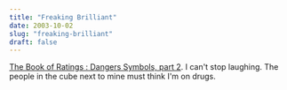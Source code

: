 ```yaml
---
title: "Freaking Brilliant"
date: 2003-10-02
slug: "freaking-brilliant"
draft: false
---
```

[The Book of Ratings : Dangers Symbols, part 2](https://web.archive.org/web/20031024225714/http://www.bookofratings.com/dangersymbols2.html "The Book of Ratings"). I can't stop laughing. The people in the cube next to mine must think I'm on drugs.
